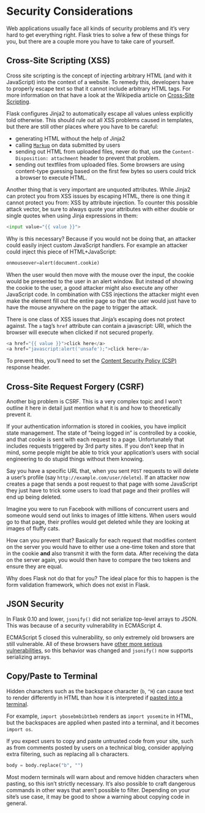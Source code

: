 
# Security Considerations


Web applications usually face all kinds of security problems and it’s very
hard to get everything right. Flask tries to solve a few of these things
for you, but there are a couple more you have to take care of yourself.



## Cross-Site Scripting (XSS)


Cross site scripting is the concept of injecting arbitrary HTML (and with
it JavaScript) into the context of a website. To remedy this, developers
have to properly escape text so that it cannot include arbitrary HTML
tags. For more information on that have a look at the Wikipedia article
on [Cross-Site Scripting](https://en.wikipedia.org/wiki/Cross-site_scripting).


Flask configures Jinja2 to automatically escape all values unless
explicitly told otherwise. This should rule out all XSS problems caused
in templates, but there are still other places where you have to be
careful:


* generating HTML without the help of Jinja2
* calling [`Markup`](https://flask.palletsprojects.com/../api/#flask.Markup "flask.Markup") on data submitted by users
* sending out HTML from uploaded files, never do that, use the
`Content-Disposition: attachment` header to prevent that problem.
* sending out textfiles from uploaded files. Some browsers are using
content-type guessing based on the first few bytes so users could
trick a browser to execute HTML.


Another thing that is very important are unquoted attributes. While
Jinja2 can protect you from XSS issues by escaping HTML, there is one
thing it cannot protect you from: XSS by attribute injection. To counter
this possible attack vector, be sure to always quote your attributes with
either double or single quotes when using Jinja expressions in them:



```python
<input value="{{ value }}">

```


Why is this necessary? Because if you would not be doing that, an
attacker could easily inject custom JavaScript handlers. For example an
attacker could inject this piece of HTML+JavaScript:



```python
onmouseover=alert(document.cookie)

```


When the user would then move with the mouse over the input, the cookie
would be presented to the user in an alert window. But instead of showing
the cookie to the user, a good attacker might also execute any other
JavaScript code. In combination with CSS injections the attacker might
even make the element fill out the entire page so that the user would
just have to have the mouse anywhere on the page to trigger the attack.


There is one class of XSS issues that Jinja’s escaping does not protect
against. The `a` tag’s `href` attribute can contain a javascript: URI,
which the browser will execute when clicked if not secured properly.



```python
<a href="{{ value }}">click here</a>
<a href="javascript:alert('unsafe');">click here</a>

```


To prevent this, you’ll need to set the [Content Security Policy (CSP)](https://flask.palletsprojects.com/#security-csp) response header.




## Cross-Site Request Forgery (CSRF)


Another big problem is CSRF. This is a very complex topic and I won’t
outline it here in detail just mention what it is and how to theoretically
prevent it.


If your authentication information is stored in cookies, you have implicit
state management. The state of “being logged in” is controlled by a
cookie, and that cookie is sent with each request to a page.
Unfortunately that includes requests triggered by 3rd party sites. If you
don’t keep that in mind, some people might be able to trick your
application’s users with social engineering to do stupid things without
them knowing.


Say you have a specific URL that, when you sent `POST` requests to will
delete a user’s profile (say `http://example.com/user/delete`). If an
attacker now creates a page that sends a post request to that page with
some JavaScript they just have to trick some users to load that page and
their profiles will end up being deleted.


Imagine you were to run Facebook with millions of concurrent users and
someone would send out links to images of little kittens. When users
would go to that page, their profiles would get deleted while they are
looking at images of fluffy cats.


How can you prevent that? Basically for each request that modifies
content on the server you would have to either use a one-time token and
store that in the cookie **and** also transmit it with the form data.
After receiving the data on the server again, you would then have to
compare the two tokens and ensure they are equal.


Why does Flask not do that for you? The ideal place for this to happen is
the form validation framework, which does not exist in Flask.




## JSON Security


In Flask 0.10 and lower, `jsonify()` did not serialize top-level
arrays to JSON. This was because of a security vulnerability in ECMAScript 4.


ECMAScript 5 closed this vulnerability, so only extremely old browsers are
still vulnerable. All of these browsers have [other more serious
vulnerabilities](https://github.com/pallets/flask/issues/248#issuecomment-59934857), so
this behavior was changed and `jsonify()` now supports serializing
arrays.




## Copy/Paste to Terminal


Hidden characters such as the backspace character (`b`, `^H`) can
cause text to render differently in HTML than how it is interpreted if
[pasted into a terminal](https://security.stackexchange.com/q/39118).


For example, `import ybosebmbibtbeb` renders as
`import yosemite` in HTML, but the backspaces are applied when pasted
into a terminal, and it becomes `import os`.


If you expect users to copy and paste untrusted code from your site,
such as from comments posted by users on a technical blog, consider
applying extra filtering, such as replacing all `b` characters.



```python
body = body.replace("b", "")

```


Most modern terminals will warn about and remove hidden characters when
pasting, so this isn’t strictly necessary. It’s also possible to craft
dangerous commands in other ways that aren’t possible to filter.
Depending on your site’s use case, it may be good to show a warning
about copying code in general.







